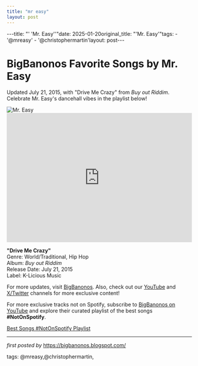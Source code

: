```yaml
---
title: "mr easy"
layout: post
---
```

---title: "' 'Mr. Easy''"date: 2025-01-20original_title: "'Mr. Easy'"tags:  - '@mreasy'  - '@christophermartin'layout: post---<!-- Title of the Post --><h1 >BigBanonos Favorite Songs by Mr. Easy</h1> <!-- Introductory Text --><p >Updated July 21, 2015, with "Drive Me Crazy" from <em>Buy out Riddim</em>. Celebrate Mr. Easy's dancehall vibes in the playlist below!</p> <!-- Featured Image --><div > <img src="https://www.lagosjumpradio.com/wp-content/uploads/2024/04/pr-post-Mr-Eazi.jpg" alt="Mr. Easy" /></div> <!-- Spotify Embed --><div > <iframe src="https://open.spotify.com/embed/playlist/1M6ricOhNFq2OH86kcI9AP?utm_source=generator" width="100%" height="352" frameBorder="0" allowfullscreen="" allow="autoplay; clipboard-write; encrypted-media; fullscreen; picture-in-picture" loading="lazy"></iframe></div> <!-- Song Information --><div > <p><strong>"Drive Me Crazy"</strong><br> Genre: World/Traditional, Hip Hop<br> Album: <em>Buy out Riddim</em><br> Release Date: July 21, 2015<br> Label: K-Licious Music</p></div> <!-- Footer Links --><div > <p>For more updates, visit <a href="https://bigbanonos.blogspot.com/" target="_blank">BigBanonos</a>. Also, check out our <a href="https://www.youtube.com/@BigBanonos" target="_blank">YouTube</a> and <a href="https://x.com/bigbanonos" target="_blank">X/Twitter</a> channels for more exclusive content!</p></div> <!--Subscribe and Playlist Links--><div>    <p>For more exclusive tracks not on Spotify, subscribe to <a href="https://www.youtube.com/@BigBanonos" target="_blank">BigBanonos on YouTube</a> and explore their curated playlist of the best songs <strong>#NotOnSpotify</strong>.</p>    <p><a href="https://www.youtube.com/playlist?list=PLtuNtuTatqI0kFahUCbtbfenC_ET5O_tr" target="_blank">Best Songs #NotOnSpotify Playlist<br /></a></p></div><hr /><p><em>first posted by</em> <a href="https://bigbanonos.blogspot.com/" rel="noopener" target="_new">https://bigbanonos.blogspot.com/</a></p><p>tags: @mreasy,@christophermartin,</p>